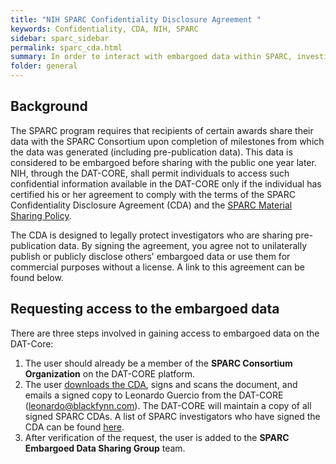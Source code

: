 ```yaml
---
title: "NIH SPARC Confidentiality Disclosure Agreement "
keywords: Confidentiality, CDA, NIH, SPARC
sidebar: sparc_sidebar
permalink: sparc_cda.html
summary: In order to interact with embargoed data within SPARC, investigators will have to sign the SPARC CDA
folder: general
---
```


## Background

The SPARC program requires that recipients of certain awards share their data with the SPARC Consortium upon completion of milestones from which the data was generated (including pre-publication data). This data is considered to be embargoed before sharing with the public one year later. NIH, through the DAT-CORE, shall permit individuals to access such confidential information available in the DAT-CORE only if the individual has certified his or her agreement to comply with the terms of the SPARC Confidentiality Disclosure Agreement (CDA) and the [SPARC Material Sharing Policy](https://commonfund.nih.gov/sparc/materialsharing).

The CDA is designed to legally protect investigators who are sharing pre-publication data. By signing the agreement, you agree not to unilaterally publish or publicly disclose others' embargoed data or use them for commercial purposes without a license. A link to this agreement can be found below.

## Requesting access to the embargoed data
There are three steps involved in gaining access to embargoed data on the DAT-Core:

1. The user should already be a member of the **SPARC Consortium Organization** on the DAT-CORE platform. 
2. The user [downloads the CDA](https://s3.amazonaws.com/data.blackfynn.io/public-downloads/sparc/SPARC+DAT-CORE+Confidentiality+Disclosure+Agreement.pdf), signs and scans the document, and emails a signed copy to Leonardo Guercio from the DAT-CORE (leonardo@blackfynn.com). The DAT-CORE will maintain a copy of all signed SPARC CDAs. A list of SPARC investigators who have signed the CDA can be found [here](https://docs.google.com/spreadsheets/d/1VZk4F0W6UpZWTFFMze722ualNI6S_Z0_mj8D8wyaf04/edit#gid=0).
3. After verification of the request, the user is added to the **SPARC Embargoed Data Sharing Group** team.
